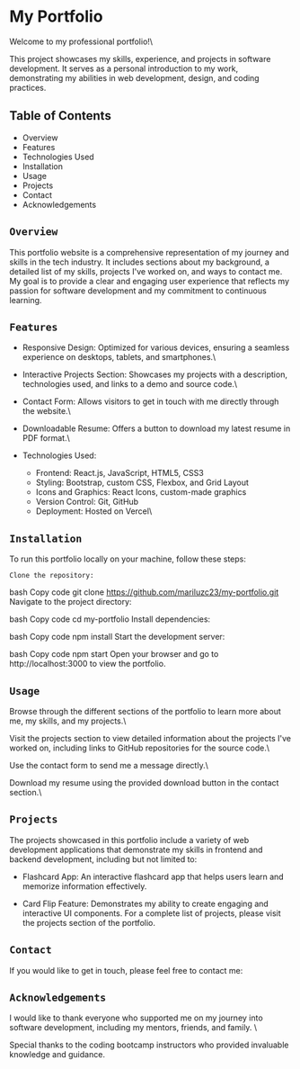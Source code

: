 # My Portfolio

Welcome to my professional portfolio!\

This project showcases my skills, experience, and projects in software development. It serves as a personal introduction to my work, demonstrating my abilities in web development, design, and coding practices.

## Table of Contents

* Overview
* Features
* Technologies Used
* Installation
* Usage
* Projects
* Contact
* Acknowledgements

## `Overview` 

This portfolio website is a comprehensive representation of my journey and skills in the tech industry. It includes sections about my background, a detailed list of my skills, projects I've worked on, and ways to contact me. My goal is to provide a clear and engaging user experience that reflects my passion for software development and my commitment to continuous learning.

## `Features`

* Responsive Design: Optimized for various devices, ensuring a seamless experience on desktops, tablets, and smartphones.\

* Interactive Projects Section: Showcases my projects with a description, technologies used, and links to a demo and source code.\

* Contact Form: Allows visitors to get in touch with me directly through the website.\

* Downloadable Resume: Offers a button to download my latest resume in PDF format.\

* Technologies Used:
    - Frontend: React.js, JavaScript, HTML5, CSS3
    - Styling: Bootstrap, custom CSS, Flexbox, and Grid Layout
    - Icons and Graphics: React Icons, custom-made graphics
    - Version Control: Git, GitHub
    - Deployment: Hosted on Vercel\

## `Installation`
To run this portfolio locally on your machine, follow these steps:

`Clone the repository:`

bash
Copy code
git clone https://github.com/mariluzc23/my-portfolio.git
Navigate to the project directory:

bash
Copy code
cd my-portfolio
Install dependencies:

bash
Copy code
npm install
Start the development server:

bash
Copy code
npm start
Open your browser and go to http://localhost:3000 to view the portfolio.

## `Usage`

Browse through the different sections of the portfolio to learn more about me, my skills, and my projects.\

Visit the projects section to view detailed information about the projects I've worked on, including links to GitHub repositories for the source code.\

Use the contact form to send me a message directly.\

Download my resume using the provided download button in the contact section.\

## `Projects`
The projects showcased in this portfolio include a variety of web development applications that demonstrate my skills in frontend and backend development, including but not limited to:

* Flashcard App: An interactive flashcard app that helps users learn and memorize information effectively.

* Card Flip Feature: Demonstrates my ability to create engaging and interactive UI components.
For a complete list of projects, please visit the projects section of the portfolio.

## `Contact`
If you would like to get in touch, please feel free to contact me:

[Email]: mailto:mcolon0523@gmail.com
[LinkedIn]: www.linkedin.com/in/mariluzcolon
[GitHub]: www.github.com/mariluzc23

## `Acknowledgements`

I would like to thank everyone who supported me on my journey into software development, including my mentors, friends, and family. \

Special thanks to the coding bootcamp instructors who provided invaluable knowledge and guidance.